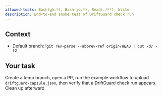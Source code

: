 ```yaml
---
allowed-tools: Bash(gh:*), Bash(jq:*), Read(./**), Write
description: End-to-end smoke test of DriftGuard check run
---
```

## Context
- Default branch: !`git rev-parse --abbrev-ref origin/HEAD | cut -d/ -f2`

## Your task
Create a temp branch, open a PR, run the example workflow to upload `driftguard-capsule.json`, then verify that a DriftGuard check run appears. Clean up afterward.